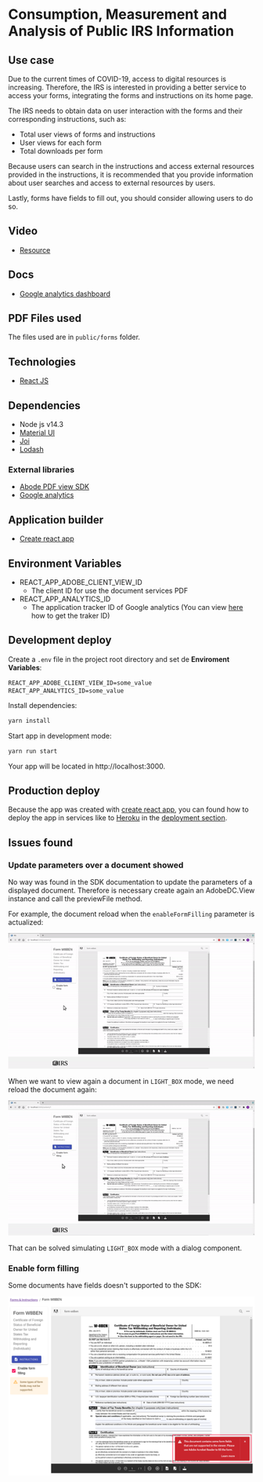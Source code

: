 # Consumption, Measurement and Analysis of Public IRS Information

## Use case

Due to the current times of COVID-19, access to digital resources is increasing. Therefore, the IRS is interested in providing a better service to access your forms, integrating the forms and instructions on its home page.

The IRS needs to obtain data on user interaction with the forms and their corresponding instructions, such as:
- Total user views of forms and instructions
- User views for each form
- Total downloads per form

Because users can search in the instructions and access external resources provided in the instructions, it is recommended that you provide information about user searches and access to external resources by users.

Lastly, forms have fields to fill out, you should consider allowing users to do so.

## Video

- [Resource][video_demostration]

## Docs

- [Google analytics dashboard][google-analytics-doc]

## PDF Files used

The files used are in `public/forms` folder.

## Technologies

- [React JS][react_js]

## Dependencies

- Node js v14.3
- [Material UI][material_ui]
- [Joi][joi]
- [Lodash][lodash]

### External libraries

- [Abode PDF view SDK][adobe_view_sdk_link]
- [Google analytics][google_analytics_link]

## Application builder

- [Create react app][create_react_app]

## Environment Variables

- REACT_APP_ADOBE_CLIENT_VIEW_ID
  - The client ID for use the document services PDF
- REACT_APP_ANALYTICS_ID
  - The application tracker ID of Google analytics (You can view [here][google-analytics-doc] how to get the traker ID)


## Development deploy

Create a `.env` file in the project root directory and set de **Enviroment Variables**:

```
REACT_APP_ADOBE_CLIENT_VIEW_ID=some_value
REACT_APP_ANALYTICS_ID=some_value
```

Install dependencies:

```bash
yarn install
```

Start app in development mode:

```bash
yarn run start
```

Your app will be located in http://localhost:3000.

## Production deploy

Because the app was created with [create react app][create_react_app], you can found how to deploy the app in services like to [Heroku][heroku] in the [deployment section][create-react-app-deployment]. 

## Issues found

### Update parameters over a document showed

No way was found in the SDK documentation to update the parameters of a displayed document. Therefore is necessary create again an AdobeDC.View instance and call the previewFile method.

For example, the document reload when the `enableFormFilling` parameter is actualized:

![Form viewer reload](./doc/../docs/img/readme/form_viewer_reload.gif)

When we want to view again a document in `LIGHT_BOX` mode, we need reload the document again:

![Form viewer reload](./doc/../docs/img/readme/instruction_viewer_reload.gif)

That can be solved simulating `LIGHT_BOX` mode with a dialog component.

### Enable form filling

Some documents have fields doesn't supported to the SDK:

![Form filling issue](./docs/img/readme/form-filling-issue.png)


<!-- Technologies -->
[react_js]: https://reactjs.org/

<!-- Dependencies -->

[material_ui]: https://material-ui.com/
[joi]: https://www.npmjs.com/package/joi
[lodash]: https://www.npmjs.com/package/lodash

<!-- External libraries -->

[adobe_view_sdk_link]: https://www.adobe.com/devnet-docs/dcsdk_io/viewSDK/
[google_analytics_link]: https://developers.google.com/analytics/devguides/collection/analyticsjs

<!-- Application builder -->

[create_react_app]: https://create-react-app.dev/

<!-- Docs -->

[google-analytics-doc]: ./docs/GoogleAnalytics.md
[create-react-app-deployment]: https://create-react-app.dev/docs/deployment

<!-- Web pages -->

[heroku]: https://www.heroku.com/

<!-- Own resources -->

[video_demostration]: https://www.youtube.com/watch?v=KVKAEfeufRs
